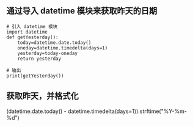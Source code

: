 
## 通过导入 datetime 模块来获取昨天的日期

```
# 引入 datetime 模块
import datetime
def getYesterday(): 
    today=datetime.date.today() 
    oneday=datetime.timedelta(days=1) 
    yesterday=today-oneday  
    return yesterday
 
# 输出
print(getYesterday())

```



## 获取昨天，并格式化

 (datetime.date.today() - datetime.timedelta(days=1)).strftime("%Y-%m-%d")

